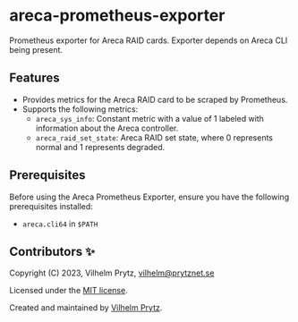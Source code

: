 # areca-prometheus-exporter

Prometheus exporter for Areca RAID cards. Exporter depends on Areca CLI being present.

## Features

- Provides metrics for the Areca RAID card to be scraped by Prometheus.
- Supports the following metrics:
  - `areca_sys_info`: Constant metric with a value of 1 labeled with information about the Areca controller.
  - `areca_raid_set_state`: Areca RAID set state, where 0 represents normal and 1 represents degraded.

## Prerequisites

Before using the Areca Prometheus Exporter, ensure you have the following prerequisites installed:

- `areca.cli64` in `$PATH`

## Contributors ✨

Copyright (C) 2023, Vilhelm Prytz, <vilhelm@prytznet.se>

Licensed under the [MIT license](LICENSE).

Created and maintained by [Vilhelm Prytz](https://github.com/vilhelmprytz).

